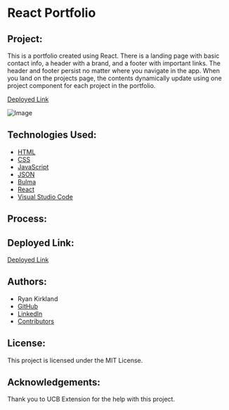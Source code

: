 # React Portfolio

## Project:

This is a portfolio created using React. There is a landing page with basic contact info, a header with a brand, and a footer with important links. The header and footer persist no matter where you navigate in the app. When you land on the projects page, the contents dynamically update using one project component for each project in the portfolio.

[Deployed Link](https://ryankirkland86.github.io/react-portfolio/)

![Image]()

## Technologies Used:

- [HTML](https://developer.mozilla.org/en-US/docs/Web/HTML)
- [CSS](https://developer.mozilla.org/en-US/docs/Web/CSS)
- [JavaScript](https://www.javascript.com/)
- [JSON](https://www.json.org/json-en.html)
- [Bulma](https://bulma.io/)
- [React](https://reactjs.org/)
- [Visual Studio Code](https://code.visualstudio.com/)

## Process:



## Deployed Link:

[Deployed Link](https://ryankirkland86.github.io/react-portfolio/)

## Authors:

- Ryan Kirkland
- [GitHub](https://github.com/RyanKirkland86)
- [LinkedIn](https://www.linkedin.com/in/ryan-kirkland-619942200/)
- [Contributors](https://bootcamp.berkeley.edu/coding/)

## License:

This project is licensed under the MIT License.

## Acknowledgements:

Thank you to UCB Extension for the help with this project.